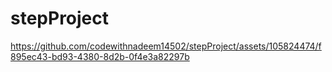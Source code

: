 # stepProject



https://github.com/codewithnadeem14502/stepProject/assets/105824474/f895ec43-bd93-4380-8d2b-0f4e3a82297b

